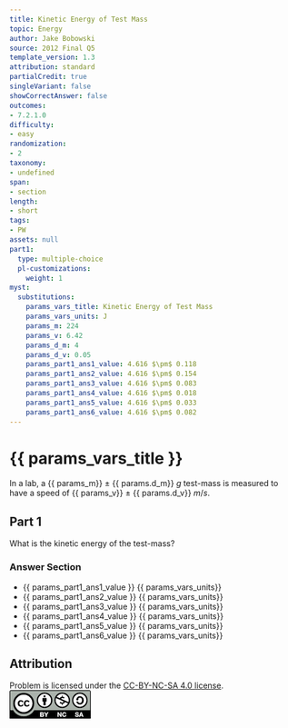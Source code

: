 ```yaml
---
title: Kinetic Energy of Test Mass
topic: Energy
author: Jake Bobowski
source: 2012 Final Q5
template_version: 1.3
attribution: standard
partialCredit: true
singleVariant: false
showCorrectAnswer: false
outcomes:
- 7.2.1.0
difficulty:
- easy
randomization:
- 2
taxonomy:
- undefined
span:
- section
length:
- short
tags:
- PW
assets: null
part1:
  type: multiple-choice
  pl-customizations:
    weight: 1
myst:
  substitutions:
    params_vars_title: Kinetic Energy of Test Mass
    params_vars_units: J
    params_m: 224
    params_v: 6.42
    params_d_m: 4
    params_d_v: 0.05
    params_part1_ans1_value: 4.616 $\pm$ 0.118
    params_part1_ans2_value: 4.616 $\pm$ 0.154
    params_part1_ans3_value: 4.616 $\pm$ 0.083
    params_part1_ans4_value: 4.616 $\pm$ 0.018
    params_part1_ans5_value: 4.616 $\pm$ 0.033
    params_part1_ans6_value: 4.616 $\pm$ 0.082
---
```

# {{ params_vars_title }}
In a lab, a {{ params_m}} $\pm$ {{ params.d_m}} $g$ test-mass is measured to have a speed of {{ params_v}} $\pm$ {{ params.d_v}} $m/s$.

## Part 1

What is the kinetic energy of the test-mass?

### Answer Section

- {{ params_part1_ans1_value }} {{ params_vars_units}}
- {{ params_part1_ans2_value }} {{ params_vars_units}}
- {{ params_part1_ans3_value }} {{ params_vars_units}}
- {{ params_part1_ans4_value }} {{ params_vars_units}}
- {{ params_part1_ans5_value }} {{ params_vars_units}}
- {{ params_part1_ans6_value }} {{ params_vars_units}}

## Attribution

Problem is licensed under the [CC-BY-NC-SA 4.0 license](https://creativecommons.org/licenses/by-nc-sa/4.0/).<br> ![The Creative Commons 4.0 license requiring attribution-BY, non-commercial-NC, and share-alike-SA license.](https://raw.githubusercontent.com/firasm/bits/master/by-nc-sa.png)